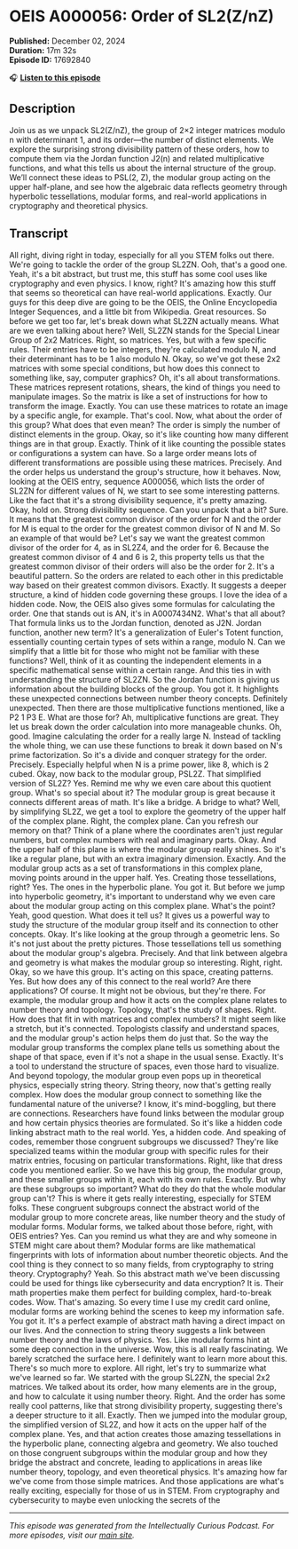 # OEIS A000056: Order of SL2(Z/nZ)

**Published:** December 02, 2024  
**Duration:** 17m 32s  
**Episode ID:** 17692840

🎧 **[Listen to this episode](https://intellectuallycurious.buzzsprout.com/2529712/episodes/17692840-oeis-a000056-order-of-sl2z/nz)**

## Description

Join us as we unpack SL2(Z/nZ), the group of 2×2 integer matrices modulo n with determinant 1, and its order—the number of distinct elements. We explore the surprising strong divisibility pattern of these orders, how to compute them via the Jordan function J2(n) and related multiplicative functions, and what this tells us about the internal structure of the group. We’ll connect these ideas to PSL(2, Z), the modular group acting on the upper half-plane, and see how the algebraic data reflects geometry through hyperbolic tessellations, modular forms, and real-world applications in cryptography and theoretical physics.

## Transcript

All right, diving right in today, especially for all you STEM folks out there. We're going to tackle the order of the group SL2ZN. Ooh, that's a good one. Yeah, it's a bit abstract, but trust me, this stuff has some cool uses like cryptography and even physics. I know, right? It's amazing how this stuff that seems so theoretical can have real-world applications. Exactly. Our guys for this deep dive are going to be the OEIS, the Online Encyclopedia Integer Sequences, and a little bit from Wikipedia. Great resources. So before we get too far, let's break down what SL2ZN actually means. What are we even talking about here? Well, SL2ZN stands for the Special Linear Group of 2x2 Matrices. Right, so matrices. Yes, but with a few specific rules. Their entries have to be integers, they're calculated modulo N, and their determinant has to be 1 also modulo N. Okay, so we've got these 2x2 matrices with some special conditions, but how does this connect to something like, say, computer graphics? Oh, it's all about transformations. These matrices represent rotations, shears, the kind of things you need to manipulate images. So the matrix is like a set of instructions for how to transform the image. Exactly. You can use these matrices to rotate an image by a specific angle, for example. That's cool. Now, what about the order of this group? What does that even mean? The order is simply the number of distinct elements in the group. Okay, so it's like counting how many different things are in that group. Exactly. Think of it like counting the possible states or configurations a system can have. So a large order means lots of different transformations are possible using these matrices. Precisely. And the order helps us understand the group's structure, how it behaves. Now, looking at the OEIS entry, sequence A000056, which lists the order of SL2ZN for different values of N, we start to see some interesting patterns. Like the fact that it's a strong divisibility sequence, it's pretty amazing. Okay, hold on. Strong divisibility sequence. Can you unpack that a bit? Sure. It means that the greatest common divisor of the order for N and the order for M is equal to the order for the greatest common divisor of N and M. So an example of that would be? Let's say we want the greatest common divisor of the order for 4, as in SL2Z4, and the order for 6. Because the greatest common divisor of 4 and 6 is 2, this property tells us that the greatest common divisor of their orders will also be the order for 2. It's a beautiful pattern. So the orders are related to each other in this predictable way based on their greatest common divisors. Exactly. It suggests a deeper structure, a kind of hidden code governing these groups. I love the idea of a hidden code. Now, the OEIS also gives some formulas for calculating the order. One that stands out is AN, it's in A0007434N2. What's that all about? That formula links us to the Jordan function, denoted as J2N. Jordan function, another new term? It's a generalization of Euler's Totent function, essentially counting certain types of sets within a range, modulo N. Can we simplify that a little bit for those who might not be familiar with these functions? Well, think of it as counting the independent elements in a specific mathematical sense within a certain range. And this ties in with understanding the structure of SL2ZN. So the Jordan function is giving us information about the building blocks of the group. You got it. It highlights these unexpected connections between number theory concepts. Definitely unexpected. Then there are those multiplicative functions mentioned, like a P2 1 P3 E. What are those for? Ah, multiplicative functions are great. They let us break down the order calculation into more manageable chunks. Oh, good. Imagine calculating the order for a really large N. Instead of tackling the whole thing, we can use these functions to break it down based on N's prime factorization. So it's a divide and conquer strategy for the order. Precisely. Especially helpful when N is a prime power, like 8, which is 2 cubed. Okay, now back to the modular group, PSL2Z. That simplified version of SL2Z? Yes. Remind me why we even care about this quotient group. What's so special about it? The modular group is great because it connects different areas of math. It's like a bridge. A bridge to what? Well, by simplifying SL2Z, we get a tool to explore the geometry of the upper half of the complex plane. Right, the complex plane. Can you refresh our memory on that? Think of a plane where the coordinates aren't just regular numbers, but complex numbers with real and imaginary parts. Okay. And the upper half of this plane is where the modular group really shines. So it's like a regular plane, but with an extra imaginary dimension. Exactly. And the modular group acts as a set of transformations in this complex plane, moving points around in the upper half. Yes. Creating those tessellations, right? Yes. The ones in the hyperbolic plane. You got it. But before we jump into hyperbolic geometry, it's important to understand why we even care about the modular group acting on this complex plane. What's the point? Yeah, good question. What does it tell us? It gives us a powerful way to study the structure of the modular group itself and its connection to other concepts. Okay. It's like looking at the group through a geometric lens. So it's not just about the pretty pictures. Those tessellations tell us something about the modular group's algebra. Precisely. And that link between algebra and geometry is what makes the modular group so interesting. Right, right. Okay, so we have this group. It's acting on this space, creating patterns. Yes. But how does any of this connect to the real world? Are there applications? Of course. It might not be obvious, but they're there. For example, the modular group and how it acts on the complex plane relates to number theory and topology. Topology, that's the study of shapes. Right. How does that fit in with matrices and complex numbers? It might seem like a stretch, but it's connected. Topologists classify and understand spaces, and the modular group's action helps them do just that. So the way the modular group transforms the complex plane tells us something about the shape of that space, even if it's not a shape in the usual sense. Exactly. It's a tool to understand the structure of spaces, even those hard to visualize. And beyond topology, the modular group even pops up in theoretical physics, especially string theory. String theory, now that's getting really complex. How does the modular group connect to something like the fundamental nature of the universe? I know, it's mind-boggling, but there are connections. Researchers have found links between the modular group and how certain physics theories are formulated. So it's like a hidden code linking abstract math to the real world. Yes, a hidden code. And speaking of codes, remember those congruent subgroups we discussed? They're like specialized teams within the modular group with specific rules for their matrix entries, focusing on particular transformations. Right, like that dress code you mentioned earlier. So we have this big group, the modular group, and these smaller groups within it, each with its own rules. Exactly. But why are these subgroups so important? What do they do that the whole modular group can't? This is where it gets really interesting, especially for STEM folks. These congruent subgroups connect the abstract world of the modular group to more concrete areas, like number theory and the study of modular forms. Modular forms, we talked about those before, right, with OEIS entries? Yes. Can you remind us what they are and why someone in STEM might care about them? Modular forms are like mathematical fingerprints with lots of information about number theoretic objects. And the cool thing is they connect to so many fields, from cryptography to string theory. Cryptography? Yeah. So this abstract math we've been discussing could be used for things like cybersecurity and data encryption? It is. Their math properties make them perfect for building complex, hard-to-break codes. Wow. That's amazing. So every time I use my credit card online, modular forms are working behind the scenes to keep my information safe. You got it. It's a perfect example of abstract math having a direct impact on our lives. And the connection to string theory suggests a link between number theory and the laws of physics. Yes. Like modular forms hint at some deep connection in the universe. Wow, this is all really fascinating. We barely scratched the surface here. I definitely want to learn more about this. There's so much more to explore. All right, let's try to summarize what we've learned so far. We started with the group SL2ZN, the special 2x2 matrices. We talked about its order, how many elements are in the group, and how to calculate it using number theory. Right. And the order has some really cool patterns, like that strong divisibility property, suggesting there's a deeper structure to it all. Exactly. Then we jumped into the modular group, the simplified version of SL2Z, and how it acts on the upper half of the complex plane. Yes, and that action creates those amazing tessellations in the hyperbolic plane, connecting algebra and geometry. We also touched on those congruent subgroups within the modular group and how they bridge the abstract and concrete, leading to applications in areas like number theory, topology, and even theoretical physics. It's amazing how far we've come from those simple matrices. And those applications are what's really exciting, especially for those of us in STEM. From cryptography and cybersecurity to maybe even unlocking the secrets of the

---
*This episode was generated from the Intellectually Curious Podcast. For more episodes, visit our [main site](https://intellectuallycurious.buzzsprout.com).*
